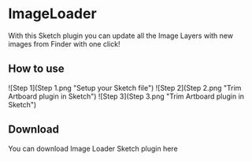 # ImageLoader

With this Sketch plugin you can update all the Image Layers with new images from Finder with one click!

## How to use

![Step 1](Step 1.png "Setup your Sketch file")
![Step 2](Step 2.png "Trim Artboard plugin in Sketch")
![Step 3](Step 3.png "Trim Artboard plugin in Sketch")

## Download

You can download Image Loader Sketch plugin here
